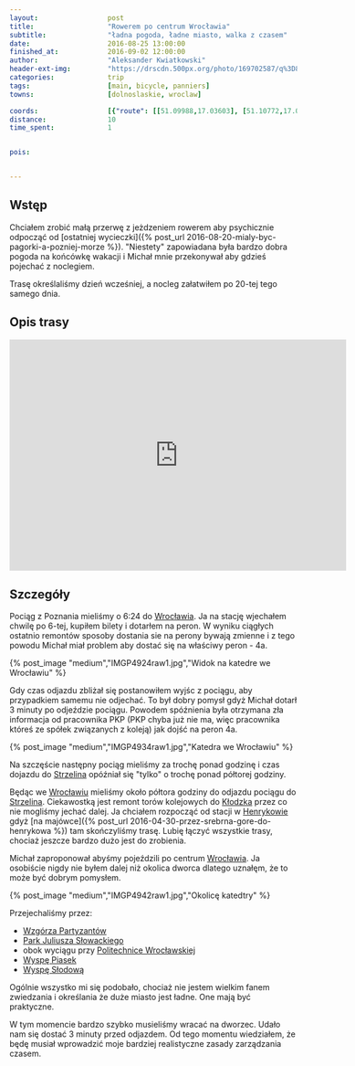 ```yaml
---
layout:                 post
title:                  "Rowerem po centrum Wrocławia"
subtitle:               "ładna pogoda, ładne miasto, walka z czasem"
date:                   2016-08-25 13:00:00
finished_at:            2016-09-02 12:00:00
author:                 "Aleksander Kwiatkowski"
header-ext-img:         "https://drscdn.500px.org/photo/169702587/q%3D80_m%3D2000/594094c7dcea153f834db12796a4fe40"
categories:             trip
tags:                   [main, bicycle, panniers]
towns:                  [dolnoslaskie, wroclaw]

coords:                 [{"route": [[51.09988,17.03603], [51.10772,17.03869], [51.10715,17.04401], [51.10971,17.05350], [51.11214,17.04963], [51.11378,17.05019], [51.11491,17.04092], [51.10777,17.03856], [51.09974,17.03594]], "type": "bicycle"}]
distance:               10
time_spent:             1


pois:


---
```


[wiki-wroclaw]: https://pl.wikipedia.org/wiki/Wroc%C5%82aw
[wiki-strzelin]: https://pl.wikipedia.org/wiki/Strzelin
[wiki-klodzko]: https://pl.wikipedia.org/wiki/K%C5%82odzko
[wiki-henrykow]: https://pl.wikipedia.org/wiki/Henryk%C3%B3w_(wojew%C3%B3dztwo_dolno%C5%9Bl%C4%85skie)
[wiki-wzgorze-partzantow]: https://pl.wikipedia.org/wiki/Wzg%C3%B3rze_Partyzant%C3%B3w_(Wroc%C5%82aw)
[wiki-park-slowackiego]: https://pl.wikipedia.org/wiki/Park_Juliusza_S%C5%82owackiego_we_Wroc%C5%82awiu
[wiki-polit-wrocl]: https://pl.wikipedia.org/wiki/Politechnika_Wroc%C5%82awska
[wiki-wyspa-piasek]: https://pl.wikipedia.org/wiki/Wyspa_Piasek_we_Wroc%C5%82awiu
[wiki-wypska-slodowa]: https://pl.wikipedia.org/wiki/Wyspa_S%C5%82odowa

Wstęp
-----

Chciałem zrobić małą przerwę z jeżdzeniem rowerem aby psychicznie odpocząć od
[ostatniej wycieczki]({% post_url 2016-08-20-mialy-byc-pagorki-a-pozniej-morze %}).
"Niestety" zapowiadana była bardzo dobra pogoda na końcówkę wakacji i
Michał mnie przekonywał aby gdzieś pojechać z noclegiem.

Trasę określaliśmy dzień wcześniej, a nocleg załatwiłem po 20-tej tego samego dnia.

Opis trasy
----------

<iframe height='405' width='590' frameborder='0' allowtransparency='true' scrolling='no' src='https://www.strava.com/activities/688891299/embed/28dfaf7e6bd347ebc16e3dfbb657e6b891689ea6'></iframe>

Szczegóły
---------

Pociąg z Poznania mieliśmy o 6:24 do [Wrocławia][wiki-wroclaw]. Ja na stację
wjechałem chwilę po 6-tej, kupiłem bilety i dotarłem na peron. W wyniku ciągłych
ostatnio remontów sposoby dostania sie na perony bywają zmienne i z tego powodu
Michał miał problem aby dostać się na właściwy peron - 4a.

{% post_image "medium","IMGP4924raw1.jpg","Widok na katedre we Wrocławiu" %}

Gdy czas odjazdu zbliżał się postanowiłem wyjśc z pociągu, aby przypadkiem samemu
nie odjechać. To był dobry pomysł gdyż Michał dotarł 3 minuty po odjeździe pociągu.
Powodem spóźnienia była otrzymana zła informacja od pracownika PKP (PKP chyba już nie ma,
więc pracownika któreś ze spółek związanych z koleją) jak dojść na peron 4a.

{% post_image "medium","IMGP4934raw1.jpg","Katedra we Wrocławiu" %}

Na szczęście następny pociąg mieliśmy za trochę ponad godzinę i czas dojazdu do
[Strzelina][wiki-strzelin] opóźniał się "tylko" o trochę ponad półtorej godziny.

Będąc we [Wrocławiu][wiki-wroclaw] mieliśmy około półtora godziny do odjazdu
pociągu do [Strzelina][wiki-strzelin]. Ciekawostką jest remont torów
kolejowych do [Kłodzka][wiki-klodzko] przez co nie mogliśmy jechać dalej.
Ja chciałem rozpocząć od stacji w [Henrykowie][wiki-henrykow] gdyż
[na majówce]({% post_url 2016-04-30-przez-srebrna-gore-do-henrykowa %})
tam skończyliśmy trasę. Lubię łączyć wszystkie trasy,
chociaż jeszcze bardzo dużo jest do zrobienia.

Michał zaproponował abyśmy pojeździli po centrum [Wrocławia][wiki-wroclaw].
Ja osobiście nigdy nie byłem dalej niż okolica dworca dlatego uznałęm, że to
może być dobrym pomysłem.

{% post_image "medium","IMGP4942raw1.jpg","Okolicę katedtry" %}


Przejechaliśmy przez:

* [Wzgórza Partyzantów][wiki-wzgorze-partzantow]
* [Park Juliusza Słowackiego][wiki-park-slowackiego]
* obok wyciągu przy [Politechnice Wrocławskiej][wiki-polit-wrocl]
* [Wyspę Piasek][wiki-wyspa-piasek]
* [Wyspę Słodową][wiki-wypska-slodowa]

Ogólnie wszystko mi się podobało, chociaż nie jestem wielkim fanem
zwiedzania i określania że duże miasto jest ładne. One mają być praktyczne.

W tym momencie bardzo szybko musieliśmy wracać na dworzec. Udało nam się dostać
3 minuty przed odjazdem. Od tego momentu wiedziałem, że będę musiał wprowadzić
moje bardziej realistyczne zasady zarządzania czasem.
